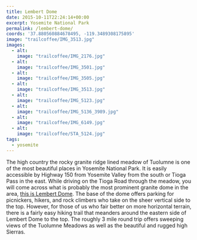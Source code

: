 ```yaml
---
title: Lembert Dome
date: 2015-10-11T22:24:14+00:00
excerpt: Yosemite National Park
permalink: /lembert-dome/
coords: '37.880560884678495, -119.3489308175895'
image: "trailcoffee/IMG_3513.jpg"
images:
  - alt: 
    image: "trailcoffee/IMG_2176.jpg"
  - alt: 
    image: "trailcoffee/IMG_3501.jpg"
  - alt: 
    image: "trailcoffee/IMG_3505.jpg"
  - alt: 
    image: "trailcoffee/IMG_3513.jpg"
  - alt: 
    image: "trailcoffee/IMG_5123.jpg"
  - alt: 
    image: "trailcoffee/IMG_5136_3989.jpg"
  - alt: 
    image: "trailcoffee/IMG_6149.jpg"
  - alt: 
    image: "trailcoffee/STA_5124.jpg"
tags:
  - yosemite
---
```

The high country the rocky granite ridge lined meadow of Tuolumne is one of the most beautiful places in Yosemite National Park. It is easily accessible by Highway 150 from Yosemite Valley from the south or Tioga Pass in the east. While driving on the Tioga Road through the meadow, you will come across what is probably the most prominent granite dome in the area, <a href="http://www.nps.gov/yose/planyourvisit/tmhikes.htm">this is Lembert Dome</a>. The base of the dome offers parking for picnickers, hikers, and rock climbers who take on the sheer vertical side to the top. However, for those of us who fair better on more horizontal terrain, there is a fairly easy hiking trail that meanders around the eastern side of Lembert Dome to the top. The roughly 3 mile round trip offers sweeping views of the Tuolumne Meadows as well as the beautiful and rugged high Sierras.

